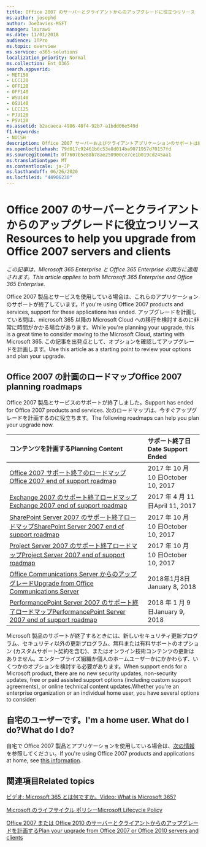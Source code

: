 ```yaml
---
title: Office 2007 のサーバーとクライアントからのアップグレードに役立つリソース
ms.author: josephd
author: JoeDavies-MSFT
manager: laurawi
ms.date: 11/01/2018
audience: ITPro
ms.topic: overview
ms.service: o365-solutions
localization_priority: Normal
ms.collection: Ent_O365
search.appverid:
- MET150
- LCC120
- OFF120
- OFF140
- WSU140
- OSU140
- LCC125
- PJU120
- PSV120
ms.assetid: b2acaeca-4986-40f4-92b7-a1bdd06e549d
f1.keywords:
- NOCSH
description: Office 2007 サーバーおよびクライアントアプリケーションのサポートは終了し、カスタムサポート契約は利用できません。 今すぐアップグレードの計画を開始するには、この記事をご利用ください。
ms.openlocfilehash: 79d017c92461b6c53e8d014ba9071957d70157fd
ms.sourcegitcommit: 0f7607b5e88b78ae250900ce7ce1b019cd245aa1
ms.translationtype: MT
ms.contentlocale: ja-JP
ms.lasthandoff: 06/26/2020
ms.locfileid: "44906230"
---
```

# <a name="resources-to-help-you-upgrade-from-office-2007-servers-and-clients"></a><span data-ttu-id="ef3b5-104">Office 2007 のサーバーとクライアントからのアップグレードに役立つリソース</span><span class="sxs-lookup"><span data-stu-id="ef3b5-104">Resources to help you upgrade from Office 2007 servers and clients</span></span>

<span data-ttu-id="ef3b5-105">*この記事は、Microsoft 365 Enterprise と Office 365 Enterprise の両方に適用されます。*</span><span class="sxs-lookup"><span data-stu-id="ef3b5-105">*This article applies to both Microsoft 365 Enterprise and Office 365 Enterprise.*</span></span>

<span data-ttu-id="ef3b5-106">Office 2007 製品とサービスを使用している場合は、これらのアプリケーションのサポートが終了しています。</span><span class="sxs-lookup"><span data-stu-id="ef3b5-106">If you're using Office 2007 products and services, support for these applications has ended.</span></span> <span data-ttu-id="ef3b5-107">アップグレードを計画している間は、microsoft 365 以降の Microsoft Cloud への移行を検討するのに非常に時間がかかる場合があります。</span><span class="sxs-lookup"><span data-stu-id="ef3b5-107">While you're planning your upgrade, this is a great time to consider moving to the Microsoft Cloud, starting with Microsoft 365.</span></span> <span data-ttu-id="ef3b5-108">この記事を出発点として、オプションを確認してアップグレードを計画します。</span><span class="sxs-lookup"><span data-stu-id="ef3b5-108">Use this article as a starting point to review your options and plan your upgrade.</span></span>
      
## <a name="office-2007-planning-roadmaps"></a><span data-ttu-id="ef3b5-109">Office 2007 の計画のロードマップ</span><span class="sxs-lookup"><span data-stu-id="ef3b5-109">Office 2007 planning roadmaps</span></span>
  
<span data-ttu-id="ef3b5-110">Office 2007 製品とサービスのサポートが終了しました。</span><span class="sxs-lookup"><span data-stu-id="ef3b5-110">Support has ended for Office 2007 products and services.</span></span> <span data-ttu-id="ef3b5-111">次のロードマップは、今すぐアップグレードを計画するのに役立ちます。</span><span class="sxs-lookup"><span data-stu-id="ef3b5-111">The following roadmaps can help you plan your upgrade now.</span></span>

|<span data-ttu-id="ef3b5-112">**コンテンツを計画する**</span><span class="sxs-lookup"><span data-stu-id="ef3b5-112">**Planning Content**</span></span>|<span data-ttu-id="ef3b5-113">**サポート終了日**</span><span class="sxs-lookup"><span data-stu-id="ef3b5-113">**Date Support Ended**</span></span>|
|:-----|:-----|
|[<span data-ttu-id="ef3b5-114">Office 2007 サポート終了のロードマップ</span><span class="sxs-lookup"><span data-stu-id="ef3b5-114">Office 2007 end of support roadmap</span></span>](https://docs.microsoft.com/DeployOffice/office-2007-end-support-roadmap) <br/> |<span data-ttu-id="ef3b5-115">2017 年 10 月 10 日</span><span class="sxs-lookup"><span data-stu-id="ef3b5-115">October 10, 2017</span></span>  <br/> |
|[<span data-ttu-id="ef3b5-116">Exchange 2007 のサポート終了ロードマップ</span><span class="sxs-lookup"><span data-stu-id="ef3b5-116">Exchange 2007 end of support roadmap</span></span>](exchange-2007-end-of-support.md) <br/> |<span data-ttu-id="ef3b5-117">2017 年 4 月 11 日</span><span class="sxs-lookup"><span data-stu-id="ef3b5-117">April 11, 2017</span></span>  <br/> |
|[<span data-ttu-id="ef3b5-118">SharePoint Server 2007 のサポート終了ロードマップ</span><span class="sxs-lookup"><span data-stu-id="ef3b5-118">SharePoint Server 2007 end of support roadmap</span></span>](sharepoint-2007-end-of-support.md) <br/> |<span data-ttu-id="ef3b5-119">2017 年 10 月 10 日</span><span class="sxs-lookup"><span data-stu-id="ef3b5-119">October 10, 2017</span></span>  <br/> |
|[<span data-ttu-id="ef3b5-120">Project Server 2007 のサポート終了ロードマップ</span><span class="sxs-lookup"><span data-stu-id="ef3b5-120">Project Server 2007 end of support roadmap</span></span>](project-server-2007-end-of-support.md) <br/> |<span data-ttu-id="ef3b5-121">2017 年 10 月 10 日</span><span class="sxs-lookup"><span data-stu-id="ef3b5-121">October 10, 2017</span></span>  <br/> |
|[<span data-ttu-id="ef3b5-122">Office Communications Server からのアップグレード</span><span class="sxs-lookup"><span data-stu-id="ef3b5-122">Upgrade from Office Communications Server</span></span>](https://docs.microsoft.com/SkypeForBusiness/plan-your-deployment/upgrade) <br/> |<span data-ttu-id="ef3b5-123">2018年1月8日</span><span class="sxs-lookup"><span data-stu-id="ef3b5-123">January 8, 2018</span></span>  <br/> |
|[<span data-ttu-id="ef3b5-124">PerformancePoint Server 2007 のサポート終了ロードマップ</span><span class="sxs-lookup"><span data-stu-id="ef3b5-124">PerformancePoint Server 2007 end of support roadmap</span></span>](pps-2007-end-of-support.md) <br/> |<span data-ttu-id="ef3b5-125">2018 年 1 月 9 日</span><span class="sxs-lookup"><span data-stu-id="ef3b5-125">January 9, 2018</span></span>  <br/> |
   
<span data-ttu-id="ef3b5-126">Microsoft 製品のサポートが終了するときには、新しいセキュリティ更新プログラム、セキュリティ以外の更新プログラム、無料または有料サポートのオプション (カスタムサポート契約を含む)、またはオンライン技術コンテンツの更新はありません。エンタープライズ組織か個人のホームユーザーかにかかわらず、いくつかのオプションを検討する必要があります。</span><span class="sxs-lookup"><span data-stu-id="ef3b5-126">When support ends for a Microsoft product, there are no new security updates, non-security updates, free or paid assisted support options (including custom support agreements), or online technical content updates.Whether you're an enterprise organization or an individual home user, you have several options to consider:</span></span>

## <a name="im-a-home-user-what-do-i-do"></a><span data-ttu-id="ef3b5-127">自宅のユーザーです。</span><span class="sxs-lookup"><span data-stu-id="ef3b5-127">I'm a home user.</span></span> <span data-ttu-id="ef3b5-128">What do I do?</span><span class="sxs-lookup"><span data-stu-id="ef3b5-128">What do I do?</span></span>

<span data-ttu-id="ef3b5-129">自宅で Office 2007 製品とアプリケーションを使用している場合は、[次の情報](plan-upgrade-previous-versions-office.md#im-a-home-user-what-do-i-do)を参照してください。</span><span class="sxs-lookup"><span data-stu-id="ef3b5-129">If you're using Office 2007 products and applications at home, see [this information](plan-upgrade-previous-versions-office.md#im-a-home-user-what-do-i-do).</span></span>
     
## <a name="related-topics"></a><span data-ttu-id="ef3b5-130">関連項目</span><span class="sxs-lookup"><span data-stu-id="ef3b5-130">Related topics</span></span>

[<span data-ttu-id="ef3b5-131">ビデオ: Microsoft 365 とは何ですか。</span><span class="sxs-lookup"><span data-stu-id="ef3b5-131">Video: What is Microsoft 365?</span></span>](https://support.office.com/article/847caf12-2589-452c-8aca-1c009797678b.aspx)
  
[<span data-ttu-id="ef3b5-132">Microsoft のライフサイクル ポリシー</span><span class="sxs-lookup"><span data-stu-id="ef3b5-132">Microsoft Lifecycle Policy</span></span>](https://go.microsoft.com/fwlink/?linkid=865200)

[<span data-ttu-id="ef3b5-133">Office 2007 または Office 2010 のサーバーとクライアントからのアップグレードを計画する</span><span class="sxs-lookup"><span data-stu-id="ef3b5-133">Plan your upgrade from Office 2007 or Office 2010 servers and clients</span></span>](plan-upgrade-previous-versions-office.md)
  

